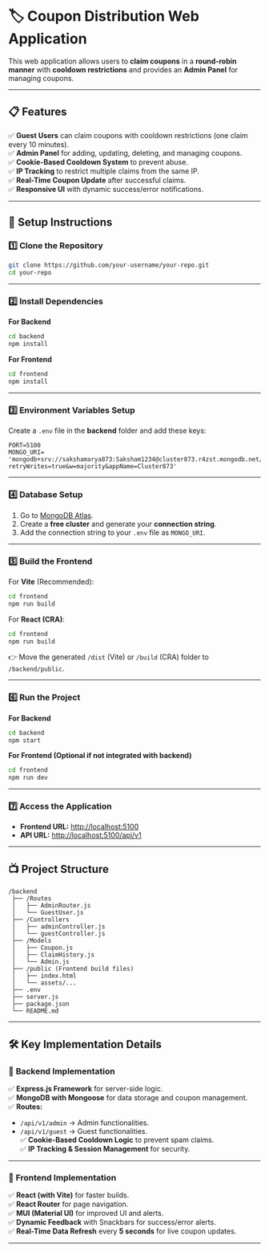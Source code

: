 # 🏷️ **Coupon Distribution Web Application**

This web application allows users to **claim coupons** in a **round-robin manner** with **cooldown restrictions** and provides an **Admin Panel** for managing coupons.

---

## 📋 **Features**
✅ **Guest Users** can claim coupons with cooldown restrictions (one claim every 10 minutes).  
✅ **Admin Panel** for adding, updating, deleting, and managing coupons.  
✅ **Cookie-Based Cooldown System** to prevent abuse.  
✅ **IP Tracking** to restrict multiple claims from the same IP.  
✅ **Real-Time Coupon Update** after successful claims.  
✅ **Responsive UI** with dynamic success/error notifications.  

---

## 🚀 **Setup Instructions**

### 1️⃣ **Clone the Repository**
```bash
git clone https://github.com/your-username/your-repo.git
cd your-repo
```

---

### 2️⃣ **Install Dependencies**

**For Backend**
```bash
cd backend
npm install
```

**For Frontend**
```bash
cd frontend
npm install
```

---

### 3️⃣ **Environment Variables Setup**
Create a `.env` file in the **backend** folder and add these keys:

```
PORT=5100
MONGO_URI= 'mongodb+srv://sakshamarya873:Saksham1234@cluster873.r4zst.mongodb.net/Coupons?retryWrites=true&w=majority&appName=Cluster873'
```

---

### 4️⃣ **Database Setup**
1. Go to [MongoDB Atlas](https://www.mongodb.com/atlas).  
2. Create a **free cluster** and generate your **connection string**.  
3. Add the connection string to your `.env` file as `MONGO_URI`.

---

### 5️⃣ **Build the Frontend**
For **Vite** (Recommended):
```bash
cd frontend
npm run build
```

For **React (CRA)**:
```bash
cd frontend
npm run build
```

👉 Move the generated `/dist` (Vite) or `/build` (CRA) folder to `/backend/public`.

---

### 6️⃣ **Run the Project**

**For Backend**
```bash
cd backend
npm start
```

**For Frontend (Optional if not integrated with backend)**
```bash
cd frontend
npm run dev
```

---

### 7️⃣ **Access the Application**
- **Frontend URL:** [http://localhost:5100](http://localhost:5100)  
- **API URL:** [http://localhost:5100/api/v1](http://localhost:5100/api/v1)  

---

## 📺 **Project Structure**

```
/backend
 ├── /Routes
 │   ├── AdminRouter.js
 │   └── GuestUser.js
 ├── /Controllers
 │   ├── adminController.js
 │   └── guestController.js
 ├── /Models
 │   ├── Coupon.js
 │   ├── ClaimHistory.js
 │   └── Admin.js
 ├── /public (Frontend build files)
 │   ├── index.html
 │   └── assets/...
 ├── .env
 ├── server.js
 ├── package.json
 └── README.md
```

---

## 🛠️ **Key Implementation Details**

### 📀 **Backend Implementation**
✅ **Express.js Framework** for server-side logic.  
✅ **MongoDB with Mongoose** for data storage and coupon management.  
✅ **Routes:**  
- `/api/v1/admin` → Admin functionalities.  
- `/api/v1/guest` → Guest functionalities.  
✅ **Cookie-Based Cooldown Logic** to prevent spam claims.  
✅ **IP Tracking & Session Management** for security.  

---

### 📀 **Frontend Implementation**
✅ **React (with Vite)** for faster builds.  
✅ **React Router** for page navigation.  
✅ **MUI (Material UI)** for improved UI and alerts.  
✅ **Dynamic Feedback** with Snackbars for success/error alerts.  
✅ **Real-Time Data Refresh** every **5 seconds** for live coupon updates.  

---
